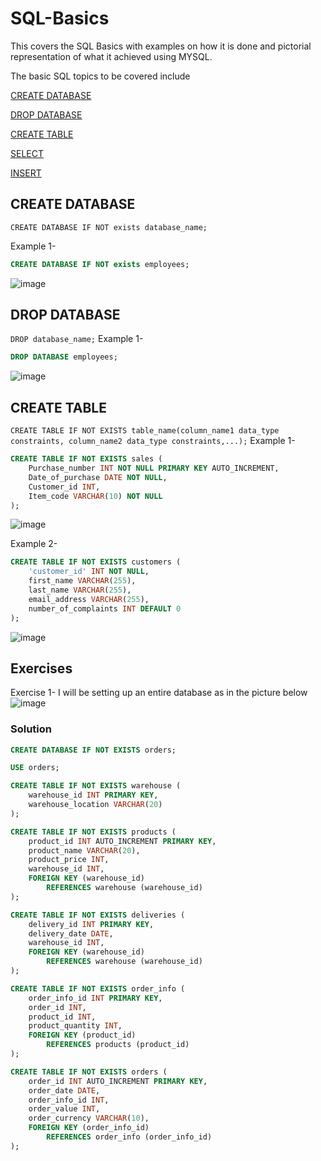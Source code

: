 # SQL-Basics
This covers the SQL Basics with examples on how it is done and pictorial representation of what it achieved using MYSQL.


The basic SQL topics to be covered include

[CREATE DATABASE](create_database)

[DROP DATABASE](drop_database)

[CREATE TABLE](create_table)

[SELECT](select)

[INSERT](insert)
  

  ## CREATE DATABASE
`CREATE DATABASE IF NOT exists database_name;`


  Example 1- 
  ```sql
CREATE DATABASE IF NOT exists employees;
```
  ![image](https://github.com/user-attachments/assets/d20f3fac-7879-4d38-8ef4-85c85ad55e93)

## DROP DATABASE 
`DROP database_name;`
Example 1- 
```sql
DROP DATABASE employees;
```
![image](https://github.com/user-attachments/assets/90f63598-e76e-4a04-aa12-683c0c730c0a)

## CREATE TABLE
`CREATE TABLE IF NOT EXISTS table_name(column_name1 data_type constraints, column_name2 data_type constraints,...);`
Example 1- 
```sql
CREATE TABLE IF NOT EXISTS sales (
    Purchase_number INT NOT NULL PRIMARY KEY AUTO_INCREMENT,
    Date_of_purchase DATE NOT NULL,
    Customer_id INT,
    Item_code VARCHAR(10) NOT NULL
); 
```
![image](https://github.com/user-attachments/assets/239ca4fc-c96c-4ba6-9b2a-194cff6d471f)


Example 2- 
```sql
CREATE TABLE IF NOT EXISTS customers (
    'customer_id' INT NOT NULL,
    first_name VARCHAR(255),
    last_name VARCHAR(255),
    email_address VARCHAR(255),
    number_of_complaints INT DEFAULT 0
); 
```
![image](https://github.com/user-attachments/assets/74339827-9e28-42f7-8d56-b1d1070471d0)



## Exercises
Exercise 1- I will be setting up an entire database as in the picture below
![image](https://github.com/user-attachments/assets/7701eed5-84a8-4c83-9db6-24a3191f471a)

### Solution
```sql
CREATE DATABASE IF NOT EXISTS orders;

USE orders;

CREATE TABLE IF NOT EXISTS warehouse (
    warehouse_id INT PRIMARY KEY,
    warehouse_location VARCHAR(20)
);

CREATE TABLE IF NOT EXISTS products (
    product_id INT AUTO_INCREMENT PRIMARY KEY,
    product_name VARCHAR(20),
    product_price INT,
    warehouse_id INT,
    FOREIGN KEY (warehouse_id)
        REFERENCES warehouse (warehouse_id)
);

CREATE TABLE IF NOT EXISTS deliveries (
    delivery_id INT PRIMARY KEY,
    delivery_date DATE,
    warehouse_id INT,
    FOREIGN KEY (warehouse_id)
        REFERENCES warehouse (warehouse_id)
);

CREATE TABLE IF NOT EXISTS order_info (
    order_info_id INT PRIMARY KEY,
    order_id INT,
    product_id INT,
    product_quantity INT,
    FOREIGN KEY (product_id)
        REFERENCES products (product_id)
);

CREATE TABLE IF NOT EXISTS orders (
    order_id INT AUTO_INCREMENT PRIMARY KEY,
    order_date DATE,
    order_info_id INT,
    order_value INT,
    order_currency VARCHAR(10),
    FOREIGN KEY (order_info_id)
        REFERENCES order_info (order_info_id)
);
```

